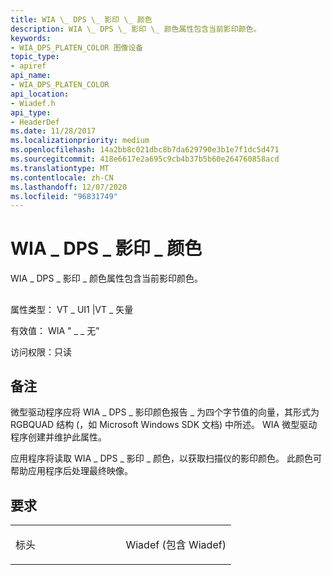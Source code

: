 ```yaml
---
title: WIA \_ DPS \_ 影印 \_ 颜色
description: WIA \_ DPS \_ 影印 \_ 颜色属性包含当前影印颜色。
keywords:
- WIA_DPS_PLATEN_COLOR 图像设备
topic_type:
- apiref
api_name:
- WIA_DPS_PLATEN_COLOR
api_location:
- Wiadef.h
api_type:
- HeaderDef
ms.date: 11/28/2017
ms.localizationpriority: medium
ms.openlocfilehash: 14a2bb8c021dbc8b7da629790e3b1e7f1dc5d471
ms.sourcegitcommit: 418e6617e2a695c9cb4b37b5b60e264760858acd
ms.translationtype: MT
ms.contentlocale: zh-CN
ms.lasthandoff: 12/07/2020
ms.locfileid: "96831749"
---
```

# <a name="wia_dps_platen_color"></a>WIA \_ DPS \_ 影印 \_ 颜色


WIA \_ DPS \_ 影印 \_ 颜色属性包含当前影印颜色。

## <span id="ddk_wia_dps_platen_color_si"></span><span id="DDK_WIA_DPS_PLATEN_COLOR_SI"></span>


属性类型： VT \_ UI1 |VT \_ 矢量

有效值： WIA " \_ \_ 无"

访问权限：只读

<a name="remarks"></a>备注
-------

微型驱动程序应将 WIA \_ DPS \_ 影印颜色报告 \_ 为四个字节值的向量，其形式为 RGBQUAD 结构 (，如 Microsoft Windows SDK 文档) 中所述。 WIA 微型驱动程序创建并维护此属性。

应用程序将读取 WIA \_ DPS \_ 影印 \_ 颜色，以获取扫描仪的影印颜色。 此颜色可帮助应用程序后处理最终映像。

<a name="requirements"></a>要求
------------

<table>
<colgroup>
<col width="50%" />
<col width="50%" />
</colgroup>
<tbody>
<tr class="odd">
<td><p>标头</p></td>
<td>Wiadef (包含 Wiadef) </td>
</tr>
</tbody>
</table>

 

 





